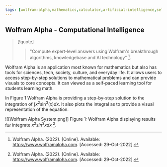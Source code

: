 ```yaml
---
tags: [wolfram-alpha,mathematics,calculator,artificial-intelligence,self-paced,support,resource]
---
```


## Wolfram Alpha - Computational Intelligence

> [!quote] 
> > "Compute expert-level answers using Wolfram's breakthrough algorithms, knowledgebase and AI technology" [^1].

Wolfram Alpha is an application most known for mathematics but also has tools for sciences, tech, society, culture, and everyday life. It allows users to access step-by-step solutions to mathematical problems and can provide visuals to core concepts.  It can viewed as a self-paced learning tool for students learning math.

In Figure 1 Wolfram Alpha is providing a step-by-step solution to the integration of $\int x^2 \sin^3(x) dx$. It also plots the integral as to provide a visual representation of the equation.

![[Wolfram Alpha System.png]]
Figure 1: Wolfram Alpha displaying results for $\text{integrate } x^2 sin^3 x dx$ [^1].

[^1]: Wolfram Alpha. (2022). \[Online\]. Available: https://www.wolframalpha.com. \[Accessed: 29-Oct-2022\].